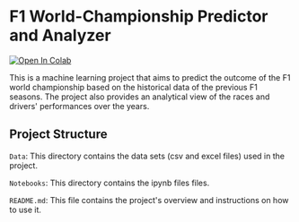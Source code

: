 # F1 World-Championship Predictor and Analyzer 
[![Open In Colab](https://colab.research.google.com/assets/colab-badge.svg)](https://colab.research.google.com/drive/1jXsDvysj_q-BH7TSNamo8UwLs4Ms92q0?usp=sharing)


This is a machine learning project that aims to predict the outcome of the F1 world championship based on the historical data of the previous F1 seasons. The project also provides an analytical view of the races and drivers' performances over the years.



## Project Structure

`Data`: This directory contains the data sets (csv and excel files) used in the project.

`Notebooks`: This directory contains the ipynb files files.

`README.md`: This file contains the project's overview and instructions on how to use it.




